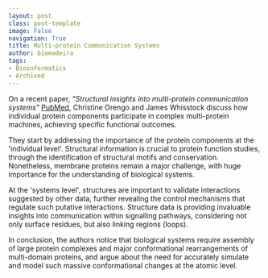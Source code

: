 ```yaml
---
layout: post
class: post-template
image: False
navigation: True
title: Multi-protein Communication Systems
author: biomadeira
tags:
- Bioinformatics
- Archived
---
```


On a recent paper, *"Structural insights into multi-protein communication systems"*
[PubMed](http://www.ncbi.nlm.nih.gov/pubmed/22659012?dopt=Abstract), Christine Orengo 
and James Whisstock discuss how individual protein components participate in complex multi-protein 
machines, achieving specific functional outcomes.

They start by addressing the importance of the protein components at the 'individual level'. Structural 
information is crucial to protein function studies, through the identification of structural motifs and 
conservation. Nonetheless, membrane proteins remain a major challenge, with huge importance for the 
understanding of biological systems.

At the 'systems level', structures are important to validate interactions suggested by other data, further 
revealing the control mechanisms that regulate such putative interactions. Structure data is providing
invaluable insights into communication within signalling pathways, considering not only surface residues, 
but also linking regions (loops).

In conclusion, the authors notice that biological systems require assembly of large protein complexes and
major conformational rearrangements of multi-domain proteins, and argue about the need for accurately 
simulate and model such massive conformational changes at the atomic level.
